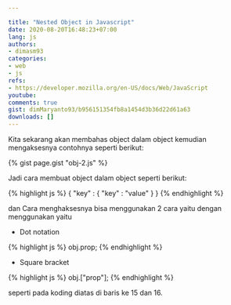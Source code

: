 ```yaml
---

title: "Nested Object in Javascript"
date: 2020-08-20T16:48:23+07:00
lang: js
authors:
- dimasm93
categories:
- web
- js
refs: 
- https://developer.mozilla.org/en-US/docs/Web/JavaScript
youtube: 
comments: true
gist: dimMaryanto93/b956151354fb8a1454d3b36d22d61a63
downloads: []
---
```


Kita sekarang akan membahas object dalam object kemudian mengaksesnya contohnya seperti berikut:

<!--more-->

{% gist page.gist "obj-2.js" %}

Jadi cara membuat object dalam object seperti berikut:

{% highlight js %}
{
  "key" : {
    "key" : "value"
  }
}
{% endhighlight %}

dan Cara menghaksesnya bisa menggunakan 2 cara yaitu dengan menggunakan yaitu

* Dot notation

{% highlight js %}
obj.prop;
{% endhighlight %}

* Square bracket


{% highlight js %}
obj.["prop"];
{% endhighlight %}

seperti pada koding diatas di baris ke 15 dan 16.
